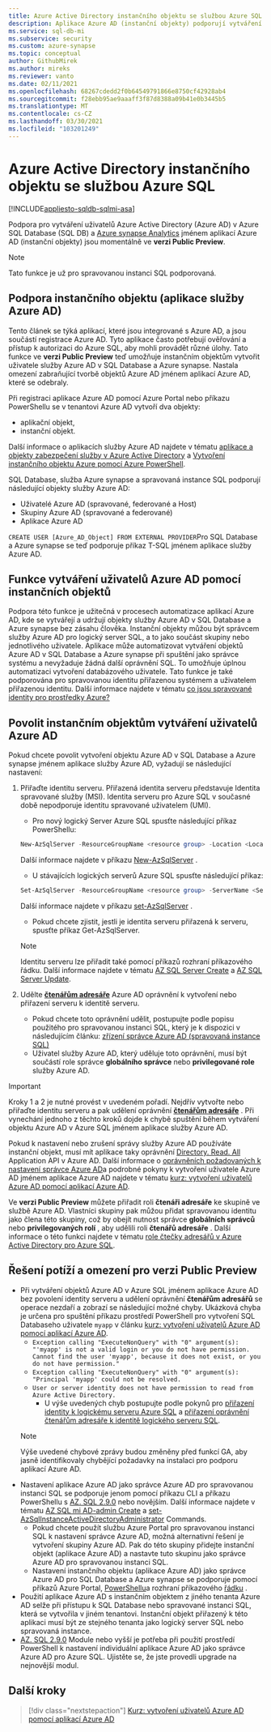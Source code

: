 ```yaml
---
title: Azure Active Directory instančního objektu se službou Azure SQL
description: Aplikace Azure AD (instanční objekty) podporují vytváření uživatelů Azure AD v Azure SQL Database, Managed instance Azure SQL a Azure synapse Analytics.
ms.service: sql-db-mi
ms.subservice: security
ms.custom: azure-synapse
ms.topic: conceptual
author: GithubMirek
ms.author: mireks
ms.reviewer: vanto
ms.date: 02/11/2021
ms.openlocfilehash: 68267cdedd2f0b64549791866e8750cf42928ab4
ms.sourcegitcommit: f28ebb95ae9aaaff3f87d8388a09b41e0b3445b5
ms.translationtype: MT
ms.contentlocale: cs-CZ
ms.lasthandoff: 03/30/2021
ms.locfileid: "103201249"
---
```

# <a name="azure-active-directory-service-principal-with-azure-sql"></a>Azure Active Directory instančního objektu se službou Azure SQL

[!INCLUDE[appliesto-sqldb-sqlmi-asa](../includes/appliesto-sqldb-sqlmi-asa.md)]

Podpora pro vytváření uživatelů Azure Active Directory (Azure AD) v Azure SQL Database (SQL DB) a [Azure synapse Analytics](../../synapse-analytics/sql-data-warehouse/sql-data-warehouse-overview-what-is.md) jménem aplikací Azure AD (instanční objekty) jsou momentálně ve **verzi Public Preview**.

> [!NOTE]
> Tato funkce je už pro spravovanou instanci SQL podporovaná.

## <a name="service-principal-azure-ad-applications-support"></a>Podpora instančního objektu (aplikace služby Azure AD)

Tento článek se týká aplikací, které jsou integrované s Azure AD, a jsou součástí registrace Azure AD. Tyto aplikace často potřebují ověřování a přístup k autorizaci do Azure SQL, aby mohli provádět různé úlohy. Tato funkce ve **verzi Public Preview** teď umožňuje instančním objektům vytvořit uživatele služby Azure AD v SQL Database a Azure synapse. Nastala omezení zabraňující tvorbě objektů Azure AD jménem aplikací Azure AD, které se odebraly.

Při registraci aplikace Azure AD pomocí Azure Portal nebo příkazu PowerShellu se v tenantovi Azure AD vytvoří dva objekty:

- aplikační objekt,
- instanční objekt.

Další informace o aplikacích služby Azure AD najdete v tématu [aplikace a objekty zabezpečení služby v Azure Active Directory](../../active-directory/develop/app-objects-and-service-principals.md) a [Vytvoření instančního objektu Azure pomocí Azure PowerShell](/powershell/azure/create-azure-service-principal-azureps).

SQL Database, služba Azure synapse a spravovaná instance SQL podporují následující objekty služby Azure AD:

- Uživatelé Azure AD (spravované, federované a Host)
- Skupiny Azure AD (spravované a federované)
- Aplikace Azure AD 

`CREATE USER [Azure_AD_Object] FROM EXTERNAL PROVIDER`Pro SQL Database a Azure synapse se teď podporuje příkaz T-SQL jménem aplikace služby Azure AD.

## <a name="functionality-of-azure-ad-user-creation-using-service-principals"></a>Funkce vytváření uživatelů Azure AD pomocí instančních objektů

Podpora této funkce je užitečná v procesech automatizace aplikací Azure AD, kde se vytvářejí a udržují objekty služby Azure AD v SQL Database a Azure synapse bez zásahu člověka. Instanční objekty můžou být správcem služby Azure AD pro logický server SQL, a to jako součást skupiny nebo jednotlivého uživatele. Aplikace může automatizovat vytváření objektů Azure AD v SQL Database a Azure synapse při spuštění jako správce systému a nevyžaduje žádná další oprávnění SQL. To umožňuje úplnou automatizaci vytvoření databázového uživatele. Tato funkce je také podporována pro spravovanou identitu přiřazenou systémem a uživatelem přiřazenou identitu. Další informace najdete v tématu [co jsou spravované identity pro prostředky Azure?](../../active-directory/managed-identities-azure-resources/overview.md)

## <a name="enable-service-principals-to-create-azure-ad-users"></a>Povolit instančním objektům vytváření uživatelů Azure AD

Pokud chcete povolit vytvoření objektu Azure AD v SQL Database a Azure synapse jménem aplikace služby Azure AD, vyžadují se následující nastavení:

1. Přiřaďte identitu serveru. Přiřazená identita serveru představuje Identita spravované služby (MSI). Identita serveru pro Azure SQL v současné době nepodporuje identitu spravované uživatelem (UMI).
    - Pro nový logický Server Azure SQL spusťte následující příkaz PowerShellu:
    
    ```powershell
    New-AzSqlServer -ResourceGroupName <resource group> -Location <Location name> -ServerName <Server name> -ServerVersion "12.0" -SqlAdministratorCredentials (Get-Credential) -AssignIdentity
    ```

    Další informace najdete v příkazu [New-AzSqlServer](/powershell/module/az.sql/new-azsqlserver) .

    - U stávajících logických serverů Azure SQL spusťte následující příkaz:
    
    ```powershell
    Set-AzSqlServer -ResourceGroupName <resource group> -ServerName <Server name> -AssignIdentity
    ```

    Další informace najdete v příkazu [set-AzSqlServer](/powershell/module/az.sql/set-azsqlserver) .

    - Pokud chcete zjistit, jestli je identita serveru přiřazená k serveru, spusťte příkaz Get-AzSqlServer.

    > [!NOTE]
    > Identitu serveru lze přiřadit také pomocí příkazů rozhraní příkazového řádku. Další informace najdete v tématu [AZ SQL Server Create](/cli/azure/sql/server#az-sql-server-create) a [AZ SQL Server Update](/cli/azure/sql/server#az-sql-server-update).

2. Udělte [**čtenářům adresáře**](../../active-directory/roles/permissions-reference.md#directory-readers) Azure AD oprávnění k vytvoření nebo přiřazení serveru k identitě serveru.
    - Pokud chcete toto oprávnění udělit, postupujte podle popisu použitého pro spravovanou instanci SQL, který je k dispozici v následujícím článku: [zřízení správce Azure AD (spravovaná instance SQL)](authentication-aad-configure.md?tabs=azure-powershell#provision-azure-ad-admin-sql-managed-instance)
    - Uživatel služby Azure AD, který uděluje toto oprávnění, musí být součástí role správce **globálního správce** nebo **privilegované role** služby Azure AD.

> [!IMPORTANT]
> Kroky 1 a 2 je nutné provést v uvedeném pořadí. Nejdřív vytvořte nebo přiřaďte identitu serveru a pak udělení oprávnění [**čtenářům adresáře**](../../active-directory/roles/permissions-reference.md#directory-readers) . Při vynechání jednoho z těchto kroků dojde k chybě spuštění během vytváření objektu Azure AD v Azure SQL jménem aplikace služby Azure AD.
>
> Pokud k nastavení nebo zrušení správy služby Azure AD používáte instanční objekt, musí mít aplikace taky oprávnění [Directory. Read. All](/graph/permissions-reference#application-permissions-18) Application API v Azure AD. Další informace o [oprávněních požadovaných k nastavení správce Azure AD](authentication-aad-service-principal-tutorial.md#permissions-required-to-set-or-unset-the-azure-ad-admin)a podrobné pokyny k vytvoření uživatele Azure AD jménem aplikace Azure AD najdete v tématu [kurz: vytvoření uživatelů Azure AD pomocí aplikací Azure AD](authentication-aad-service-principal-tutorial.md).
>
> Ve **verzi Public Preview** můžete přiřadit roli **čtenáři adresáře** ke skupině ve službě Azure AD. Vlastníci skupiny pak můžou přidat spravovanou identitu jako člena této skupiny, což by obejít nutnost správce **globálních správců** nebo **privilegovaných rolí** , aby udělili roli **čtenářů adresáře** . Další informace o této funkci najdete v tématu [role čtečky adresářů v Azure Active Directory pro Azure SQL](authentication-aad-directory-readers-role.md).

## <a name="troubleshooting-and-limitations-for-public-preview"></a>Řešení potíží a omezení pro verzi Public Preview

- Při vytváření objektů Azure AD v Azure SQL jménem aplikace Azure AD bez povolení identity serveru a udělení oprávnění **čtenářům adresářů** se operace nezdaří a zobrazí se následující možné chyby. Ukázková chyba je určena pro spuštění příkazu prostředí PowerShell pro vytvoření SQL Databaseho uživatele `myapp` v článku [kurz: vytvoření uživatelů Azure AD pomocí aplikací Azure AD](authentication-aad-service-principal-tutorial.md).
    - `Exception calling "ExecuteNonQuery" with "0" argument(s): "'myapp' is not a valid login or you do not have permission. Cannot find the user 'myapp', because it does not exist, or you do not have permission."`
    - `Exception calling "ExecuteNonQuery" with "0" argument(s): "Principal 'myapp' could not be resolved.`
    - `User or server identity does not have permission to read from Azure Active Directory.`
      - U výše uvedených chyb postupujte podle pokynů pro [přiřazení identity k logickému serveru Azure SQL](authentication-aad-service-principal-tutorial.md#assign-an-identity-to-the-azure-sql-logical-server) a [přiřazení oprávnění čtenářům adresáře k identitě logického serveru SQL](authentication-aad-service-principal-tutorial.md#assign-directory-readers-permission-to-the-sql-logical-server-identity).
    > [!NOTE]
    > Výše uvedené chybové zprávy budou změněny před funkcí GA, aby jasně identifikovaly chybějící požadavky na instalaci pro podporu aplikací Azure AD.
- Nastavení aplikace Azure AD jako správce Azure AD pro spravovanou instanci SQL se podporuje jenom pomocí příkazu CLI a příkazu PowerShellu s [AZ. SQL 2.9.0](https://www.powershellgallery.com/packages/Az.Sql/2.9.0) nebo novějším. Další informace najdete v tématu [AZ SQL mi AD-admin Create](/cli/azure/sql/mi/ad-admin#az-sql-mi-ad-admin-create) a [set-AzSqlInstanceActiveDirectoryAdministrator](/powershell/module/az.sql/set-azsqlinstanceactivedirectoryadministrator) Commands. 
    - Pokud chcete použít službu Azure Portal pro spravovanou instanci SQL k nastavení správce Azure AD, možná alternativní řešení je vytvoření skupiny Azure AD. Pak do této skupiny přidejte instanční objekt (aplikace Azure AD) a nastavte tuto skupinu jako správce Azure AD pro spravovanou instanci SQL.
    - Nastavení instančního objektu (aplikace Azure AD) jako správce Azure AD pro SQL Database a Azure synapse se podporuje pomocí příkazů Azure Portal, [PowerShellu](authentication-aad-configure.md?tabs=azure-powershell#powershell-for-sql-database-and-azure-synapse)a rozhraní příkazového [řádku](authentication-aad-configure.md?tabs=azure-cli#powershell-for-sql-database-and-azure-synapse) .
- Použití aplikace Azure AD s instančním objektem z jiného tenanta Azure AD selže při přístupu k SQL Database nebo spravované instanci SQL, která se vytvořila v jiném tenantovi. Instanční objekt přiřazený k této aplikaci musí být ze stejného tenanta jako logický server SQL nebo spravovaná instance.
- [AZ. SQL 2.9.0](https://www.powershellgallery.com/packages/Az.Sql/2.9.0) Module nebo vyšší je potřeba při použití prostředí PowerShell k nastavení individuální aplikace Azure AD jako správce Azure AD pro Azure SQL. Ujistěte se, že jste provedli upgrade na nejnovější modul.

## <a name="next-steps"></a>Další kroky

> [!div class="nextstepaction"]
> [Kurz: vytvoření uživatelů Azure AD pomocí aplikací Azure AD](authentication-aad-service-principal-tutorial.md)
